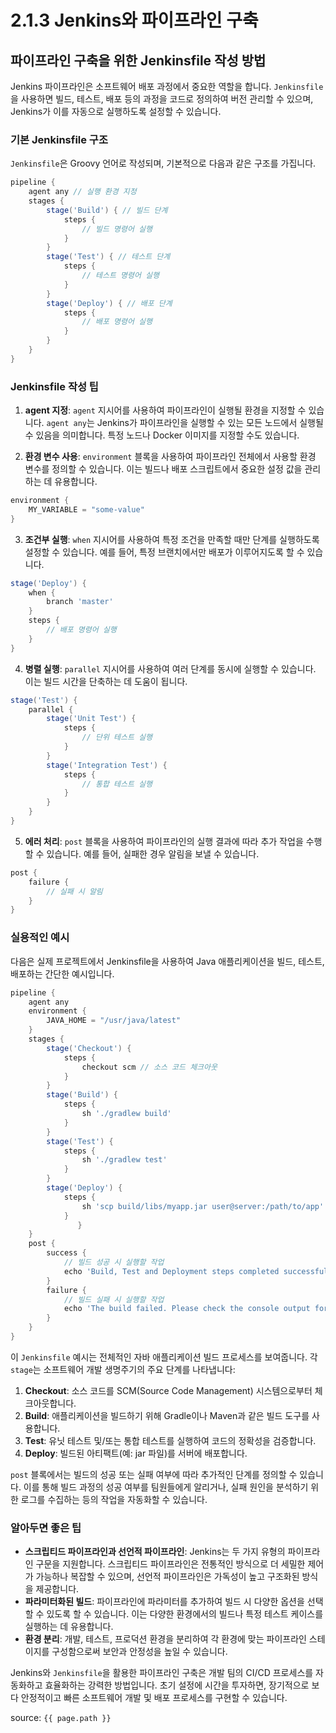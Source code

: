 # 2.1.3 Jenkins와 파이프라인 구축

## 파이프라인 구축을 위한 Jenkinsfile 작성 방법

Jenkins 파이프라인은 소프트웨어 배포 과정에서 중요한 역할을 합니다. `Jenkinsfile`을 사용하면 빌드, 테스트, 배포 등의 과정을 코드로 정의하여 버전 관리할 수 있으며, Jenkins가 이를 자동으로 실행하도록 설정할 수 있습니다.

### 기본 Jenkinsfile 구조

`Jenkinsfile`은 Groovy 언어로 작성되며, 기본적으로 다음과 같은 구조를 가집니다.

```groovy
pipeline {
    agent any // 실행 환경 지정
    stages {
        stage('Build') { // 빌드 단계
            steps {
                // 빌드 명령어 실행
            }
        }
        stage('Test') { // 테스트 단계
            steps {
                // 테스트 명령어 실행
            }
        }
        stage('Deploy') { // 배포 단계
            steps {
                // 배포 명령어 실행
            }
        }
    }
}
```

### Jenkinsfile 작성 팁

1. **agent 지정**: `agent` 지시어를 사용하여 파이프라인이 실행될 환경을 지정할 수 있습니다. `agent any`는 Jenkins가 파이프라인을 실행할 수 있는 모든 노드에서 실행될 수 있음을 의미합니다. 특정 노드나 Docker 이미지를 지정할 수도 있습니다.

2. **환경 변수 사용**: `environment` 블록을 사용하여 파이프라인 전체에서 사용할 환경 변수를 정의할 수 있습니다. 이는 빌드나 배포 스크립트에서 중요한 설정 값을 관리하는 데 유용합니다.

```groovy
environment {
    MY_VARIABLE = "some-value"
}
```

3. **조건부 실행**: `when` 지시어를 사용하여 특정 조건을 만족할 때만 단계를 실행하도록 설정할 수 있습니다. 예를 들어, 특정 브랜치에서만 배포가 이루어지도록 할 수 있습니다.

```groovy
stage('Deploy') {
    when {
        branch 'master'
    }
    steps {
        // 배포 명령어 실행
    }
}
```

4. **병렬 실행**: `parallel` 지시어를 사용하여 여러 단계를 동시에 실행할 수 있습니다. 이는 빌드 시간을 단축하는 데 도움이 됩니다.

```groovy
stage('Test') {
    parallel {
        stage('Unit Test') {
            steps {
                // 단위 테스트 실행
            }
        }
        stage('Integration Test') {
            steps {
                // 통합 테스트 실행
            }
        }
    }
}
```

5. **에러 처리**: `post` 블록을 사용하여 파이프라인의 실행 결과에 따라 추가 작업을 수행할 수 있습니다. 예를 들어, 실패한 경우 알림을 보낼 수 있습니다.

```groovy
post {
    failure {
        // 실패 시 알림
    }
}
```

### 실용적인 예시

다음은 실제 프로젝트에서 Jenkinsfile을 사용하여 Java 애플리케이션을 빌드, 테스트, 배포하는 간단한 예시입니다.

```groovy
pipeline {
    agent any
    environment {
        JAVA_HOME = "/usr/java/latest"
    }
    stages {
        stage('Checkout') {
            steps {
                checkout scm // 소스 코드 체크아웃
            }
        }
        stage('Build') {
            steps {
                sh './gradlew build'
            }
        }
        stage('Test') {
            steps {
                sh './gradlew test'
            }
        }
        stage('Deploy') {
            steps {
                sh 'scp build/libs/myapp.jar user@server:/path/to/app'
            }
               }
    }
    post {
        success {
            // 빌드 성공 시 실행할 작업
            echo 'Build, Test and Deployment steps completed successfully.'
        }
        failure {
            // 빌드 실패 시 실행할 작업
            echo 'The build failed. Please check the console output for more details.'
        }
    }
}
```

이 `Jenkinsfile` 예시는 전체적인 자바 애플리케이션 빌드 프로세스를 보여줍니다. 각 `stage`는 소프트웨어 개발 생명주기의 주요 단계를 나타냅니다:

1. **Checkout**: 소스 코드를 SCM(Source Code Management) 시스템으로부터 체크아웃합니다.
2. **Build**: 애플리케이션을 빌드하기 위해 Gradle이나 Maven과 같은 빌드 도구를 사용합니다.
3. **Test**: 유닛 테스트 및/또는 통합 테스트를 실행하여 코드의 정확성을 검증합니다.
4. **Deploy**: 빌드된 아티팩트(예: jar 파일)를 서버에 배포합니다.

`post` 블록에서는 빌드의 성공 또는 실패 여부에 따라 추가적인 단계를 정의할 수 있습니다. 이를 통해 빌드 과정의 성공 여부를 팀원들에게 알리거나, 실패 원인을 분석하기 위한 로그를 수집하는 등의 작업을 자동화할 수 있습니다.

### 알아두면 좋은 팁

- **스크립티드 파이프라인과 선언적 파이프라인**: Jenkins는 두 가지 유형의 파이프라인 구문을 지원합니다. 스크립티드 파이프라인은 전통적인 방식으로 더 세밀한 제어가 가능하나 복잡할 수 있으며, 선언적 파이프라인은 가독성이 높고 구조화된 방식을 제공합니다.
- **파라미터화된 빌드**: 파이프라인에 파라미터를 추가하여 빌드 시 다양한 옵션을 선택할 수 있도록 할 수 있습니다. 이는 다양한 환경에서의 빌드나 특정 테스트 케이스를 실행하는 데 유용합니다.
- **환경 분리**: 개발, 테스트, 프로덕션 환경을 분리하여 각 환경에 맞는 파이프라인 스테이지를 구성함으로써 보안과 안정성을 높일 수 있습니다.

Jenkins와 `Jenkinsfile`을 활용한 파이프라인 구축은 개발 팀의 CI/CD 프로세스를 자동화하고 효율화하는 강력한 방법입니다. 초기 설정에 시간을 투자하면, 장기적으로 보다 안정적이고 빠른 소프트웨어 개발 및 배포 프로세스를 구현할 수 있습니다.

source: `{{ page.path }}`
